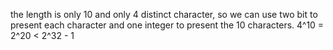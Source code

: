 the length is only 10 and only 4 distinct character, so we can use two bit to present each character and one integer to present the 10 characters.
4^10 = 2^20 < 2^32 - 1